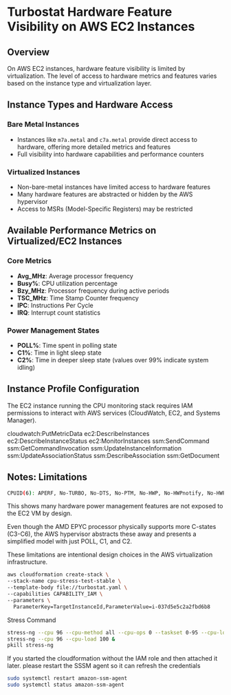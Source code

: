 # Turbostat Hardware Feature Visibility on AWS EC2 Instances

## Overview
On AWS EC2 instances, hardware feature visibility is limited by virtualization. The level of access to hardware metrics and features varies based on the instance type and virtualization layer.

## Instance Types and Hardware Access

### Bare Metal Instances
* Instances like `m7a.metal` and `c7a.metal` provide direct access to hardware, offering more detailed metrics and features
* Full visibility into hardware capabilities and performance counters

### Virtualized Instances
* Non-bare-metal instances have limited access to hardware features
* Many hardware features are abstracted or hidden by the AWS hypervisor
* Access to MSRs (Model-Specific Registers) may be restricted

## Available Performance Metrics on Virtualized/EC2 Instances

### Core Metrics
* **Avg_MHz**: Average processor frequency
* **Busy%**: CPU utilization percentage
* **Bzy_MHz**: Processor frequency during active periods
* **TSC_MHz**: Time Stamp Counter frequency
* **IPC**: Instructions Per Cycle
* **IRQ**: Interrupt count statistics

### Power Management States
* **POLL%**: Time spent in polling state
* **C1%**: Time in light sleep state
* **C2%**: Time in deeper sleep state (values over 99% indicate system idling)

## Instance Profile Configuration

The EC2 instance running the CPU monitoring stack requires IAM permissions to interact with AWS services (CloudWatch, EC2, and Systems Manager).

cloudwatch:PutMetricData
ec2:DescribeInstances
ec2:DescribeInstanceStatus
ec2:MonitorInstances
ssm:SendCommand
ssm:GetCommandInvocation
ssm:UpdateInstanceInformation
ssm:UpdateAssociationStatus
ssm:DescribeAssociation
ssm:GetDocument

## Notes: Limitations

```bash
CPUID(6): APERF, No-TURBO, No-DTS, No-PTM, No-HWP, No-HWPnotify, No-HWPwindow, No-HWPepp, No-HWPpkg, No-EPB
```
This shows many hardware power management features are not exposed to the EC2 VM by design.

Even though the AMD EPYC processor physically supports more C-states (C3-C6), the AWS hypervisor abstracts these away and presents a simplified model with just POLL, C1, and C2.

These limitations are intentional design choices in the AWS virtualization infrastructure.

```bash
aws cloudformation create-stack \
--stack-name cpu-stress-test-stable \
--template-body file://turbostat.yaml \
--capabilities CAPABILITY_IAM \
--parameters \
  ParameterKey=TargetInstanceId,ParameterValue=i-037d5e5c2a2fbd6b8
```
Stress Command
```bash
stress-ng --cpu 96 --cpu-method all --cpu-ops 0 --taskset 0-95 --cpu-load 100 --sched fifo --sched-prio 95 --aggressive --verify &
stress-ng --cpu 96 --cpu-load 100 &
pkill stress-ng
```
If you started the cloudformation without the IAM role and then attached it later. please restart the SSSM agent so it can refresh the credentials

```bash
sudo systemctl restart amazon-ssm-agent
sudo systemctl status amazon-ssm-agent
```
